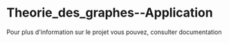 # Theorie_des_graphes--Application
 Pour plus d'information sur le projet vous pouvez, consulter documentation 
